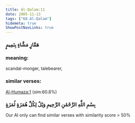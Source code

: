 ```yaml
---
title: Al-Qalam:11
date: 2005-11-13
tags: ["68.Al-Qalam"]
hidemeta: true 
ShowPostNavLinks: true 
---
```

### هَمَّازٍ مَشَّاءٍ بِنَمِيمٍ
### meaning: 
scandal-monger, talebearer,
### similar verses: 

[Al-Humaza:1](/104/1) (sim:60.8%)

### بِسْمِ اللَّهِ الرَّحْمَٰنِ الرَّحِيمِ وَيْلٌ لِكُلِّ هُمَزَةٍ لُمَزَةٍ

Our AI only can find similar verses with similarity score > 50% 



